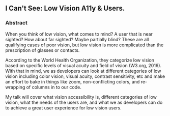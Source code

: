## I Can't See: Low Vision A11y & Users. 

### Abstract

When you think of low vision, what comes to mind? A user that is near sighted? How about far sighted? Maybe partially blind? These are all qualifying cases of poor vision, but low vision is more complicated than the prescription of glasses or contacts.

According to the World Health Organization, they categorize low vision based on specific levels of visual acuity and field of vision (W3.org, 2016). With that in mind, we as developers can look at different categories of low vision including color vision, visual acuity, contrast sensitivity, etc and make an effort to bake in things like zoom, non-conflicting colors, and re-wrapping of columns in to our code.

My talk will cover what vision accessibility is, different categories of low vision, what the needs of the users are, and what we as developers can do to achieve a great user experience for low vision users.
